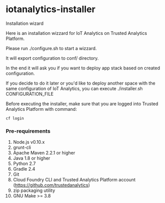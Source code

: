 # iotanalytics-installer
Installation wizard

Here is an installation wizzard for IoT Analytics on Trusted Analytics Platform.

Please run ./configure.sh to start a wizzard.

It will export configuration to conf/ directory.

In the end it will ask you if you want to deploy app stack based on created configuration.

If you decide to do it later or you'd like to deploy another space with the same configuration of IoT Analytics, you can execute ./installer.sh CONFIGURATION_FILE

Before executing the installer, make sure that you are logged into Trusted Analytics Platform with command:
```
cf login
```

### Pre-requirements
1. Node.js v0.10.x
1. grunt-cli
1. Apache Maven 2.2.1 or higher
1. Java 1.8 or higher
1. Python 2.7
1. Gradle 2.4
1. Git
1. Cloud Foundry CLI and Trusted Analytics Platform account (https://github.com/trustedanalytics)
1. zip packaging utility
1. GNU Make >= 3.8
